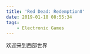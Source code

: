 ```yaml
---
title: 'Red Dead: RedemptionⅡ'
date: 2019-01-18 08:55:34
tags:
    - Electronic Games
---
```

欢迎来到西部世界